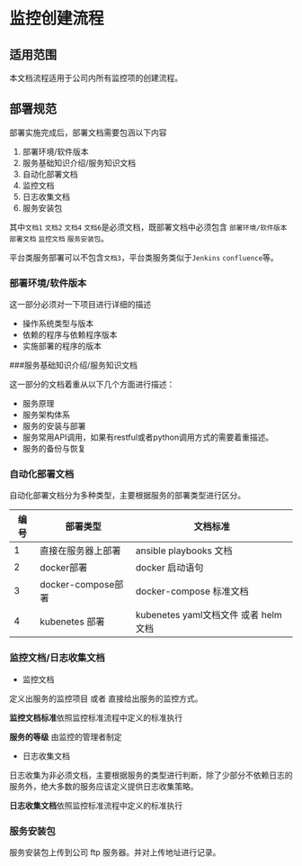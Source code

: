 # 监控创建流程

## 适用范围

本文档流程适用于公司内所有监控项的创建流程。





## 部署规范

部署实施完成后，部署文档需要包涵以下内容

1. 部署环境/软件版本
2. 服务基础知识介绍/服务知识文档
3. 自动化部署文档
4. 监控文档
5. 日志收集文档
6. 服务安装包

其中`文档1` `文档2` `文档4` `文档6`是必须文档，既部署文档中必须包含 `部署环境/软件版本` `部署文档` `监控文档` `服务安装包`。

平台类服务部署可以不包含`文档3`，平台类服务类似于`Jenkins` `confluence`等。

### 部署环境/软件版本

这一部分必须对一下项目进行详细的描述

- 操作系统类型与版本
- 依赖的程序与依赖程序版本
- 实施部署的程序的版本

###服务基础知识介绍/服务知识文档

这一部分的文档着重从以下几个方面进行描述：

- 服务原理
- 服务架构体系
- 服务的安装与部署
- 服务常用API调用，如果有restful或者python调用方式的需要着重描述。
- 服务的备份与恢复

### 自动化部署文档

自动化部署文档分为多种类型，主要根据服务的部署类型进行区分。

| 编号 | 部署类型           | 文档标准                              |
| ---- | ------------------ | ------------------------------------- |
| 1    | 直接在服务器上部署 | ansible playbooks 文档                |
| 2    | docker部署         | docker 启动语句                       |
| 3    | docker-compose部署 | docker-compose 标准文档               |
| 4    | kubenetes 部署     | kubenetes yaml文档文件 或者 helm 文档 |

### 监控文档/日志收集文档

- 监控文档

定义出服务的监控项目 或者 直接给出服务的监控方式。

**监控文档标准**依照监控标准流程中定义的标准执行

**服务的等级** 由监控的管理者制定

- 日志收集文档

日志收集为非必须文档，主要根据服务的类型进行判断，除了少部分不依赖日志的服务外，绝大多数的服务应该定义提供日志收集策略。

**日志收集文档**依照监控标准流程中定义的标准执行

### 服务安装包

服务安装包上传到公司 ftp 服务器。并对上传地址进行记录。
